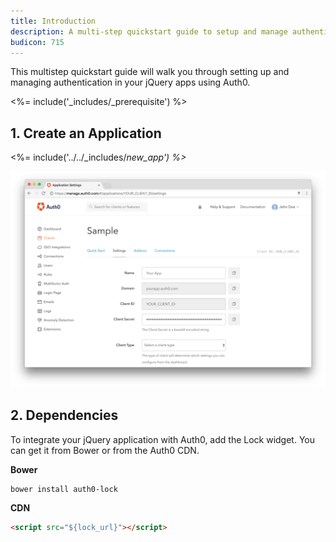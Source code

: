 ```yaml
---
title: Introduction
description: A multi-step quickstart guide to setup and manage authentication in your jQuery app using Auth0.
budicon: 715
---
```


This multistep quickstart guide will walk you through setting up and managing authentication in your jQuery apps using Auth0.

<%= include('_includes/_prerequisite') %>

## 1. Create an Application

<%= include('../../_includes/_new_app') %>_

![App Dashboard](/media/articles/angularjs/app_dashboard.png)

## 2. Dependencies

To integrate your jQuery application with Auth0, add the Lock widget. You can get it from Bower or from the Auth0 CDN.

**Bower**

```bash
bower install auth0-lock
```

**CDN**

```html
<script src="${lock_url}"></script>
```
